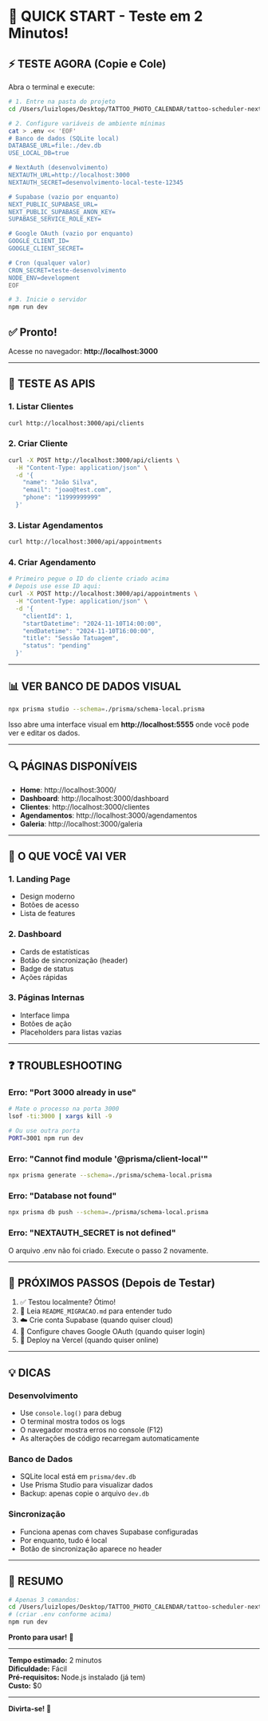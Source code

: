 # 🚀 QUICK START - Teste em 2 Minutos!

## ⚡ TESTE AGORA (Copie e Cole)

Abra o terminal e execute:

```bash
# 1. Entre na pasta do projeto
cd /Users/luizlopes/Desktop/TATTOO_PHOTO_CALENDAR/tattoo-scheduler-nextjs

# 2. Configure variáveis de ambiente mínimas
cat > .env << 'EOF'
# Banco de dados (SQLite local)
DATABASE_URL=file:./dev.db
USE_LOCAL_DB=true

# NextAuth (desenvolvimento)
NEXTAUTH_URL=http://localhost:3000
NEXTAUTH_SECRET=desenvolvimento-local-teste-12345

# Supabase (vazio por enquanto)
NEXT_PUBLIC_SUPABASE_URL=
NEXT_PUBLIC_SUPABASE_ANON_KEY=
SUPABASE_SERVICE_ROLE_KEY=

# Google OAuth (vazio por enquanto)
GOOGLE_CLIENT_ID=
GOOGLE_CLIENT_SECRET=

# Cron (qualquer valor)
CRON_SECRET=teste-desenvolvimento
NODE_ENV=development
EOF

# 3. Inicie o servidor
npm run dev
```

## ✅ Pronto!

Acesse no navegador: **http://localhost:3000**

---

## 🧪 TESTE AS APIS

### 1. Listar Clientes
```bash
curl http://localhost:3000/api/clients
```

### 2. Criar Cliente
```bash
curl -X POST http://localhost:3000/api/clients \
  -H "Content-Type: application/json" \
  -d '{
    "name": "João Silva",
    "email": "joao@test.com",
    "phone": "11999999999"
  }'
```

### 3. Listar Agendamentos
```bash
curl http://localhost:3000/api/appointments
```

### 4. Criar Agendamento
```bash
# Primeiro pegue o ID do cliente criado acima
# Depois use esse ID aqui:
curl -X POST http://localhost:3000/api/appointments \
  -H "Content-Type: application/json" \
  -d '{
    "clientId": 1,
    "startDatetime": "2024-11-10T14:00:00",
    "endDatetime": "2024-11-10T16:00:00",
    "title": "Sessão Tatuagem",
    "status": "pending"
  }'
```

---

## 📊 VER BANCO DE DADOS VISUAL

```bash
npx prisma studio --schema=./prisma/schema-local.prisma
```

Isso abre uma interface visual em **http://localhost:5555** onde você pode ver e editar os dados.

---

## 🔍 PÁGINAS DISPONÍVEIS

- **Home**: http://localhost:3000/
- **Dashboard**: http://localhost:3000/dashboard
- **Clientes**: http://localhost:3000/clientes
- **Agendamentos**: http://localhost:3000/agendamentos
- **Galeria**: http://localhost:3000/galeria

---

## 🎨 O QUE VOCÊ VAI VER

### 1. Landing Page
- Design moderno
- Botões de acesso
- Lista de features

### 2. Dashboard
- Cards de estatísticas
- Botão de sincronização (header)
- Badge de status
- Ações rápidas

### 3. Páginas Internas
- Interface limpa
- Botões de ação
- Placeholders para listas vazias

---

## ❓ TROUBLESHOOTING

### Erro: "Port 3000 already in use"
```bash
# Mate o processo na porta 3000
lsof -ti:3000 | xargs kill -9

# Ou use outra porta
PORT=3001 npm run dev
```

### Erro: "Cannot find module '@prisma/client-local'"
```bash
npx prisma generate --schema=./prisma/schema-local.prisma
```

### Erro: "Database not found"
```bash
npx prisma db push --schema=./prisma/schema-local.prisma
```

### Erro: "NEXTAUTH_SECRET is not defined"
O arquivo .env não foi criado. Execute o passo 2 novamente.

---

## 📝 PRÓXIMOS PASSOS (Depois de Testar)

1. ✅ Testou localmente? Ótimo!
2. 📖 Leia `README_MIGRACAO.md` para entender tudo
3. ☁️  Crie conta Supabase (quando quiser cloud)
4. 🔑 Configure chaves Google OAuth (quando quiser login)
5. 🚀 Deploy na Vercel (quando quiser online)

---

## 💡 DICAS

### Desenvolvimento
- Use `console.log()` para debug
- O terminal mostra todos os logs
- O navegador mostra erros no console (F12)
- As alterações de código recarregam automaticamente

### Banco de Dados
- SQLite local está em `prisma/dev.db`
- Use Prisma Studio para visualizar dados
- Backup: apenas copie o arquivo `dev.db`

### Sincronização
- Funciona apenas com chaves Supabase configuradas
- Por enquanto, tudo é local
- Botão de sincronização aparece no header

---

## 🎯 RESUMO

```bash
# Apenas 3 comandos:
cd /Users/luizlopes/Desktop/TATTOO_PHOTO_CALENDAR/tattoo-scheduler-nextjs
# (criar .env conforme acima)
npm run dev
```

**Pronto para usar!** 🎉

---

**Tempo estimado:** 2 minutos  
**Dificuldade:** Fácil  
**Pré-requisitos:** Node.js instalado (já tem)  
**Custo:** $0  

---

**Divirta-se! 🚀**

